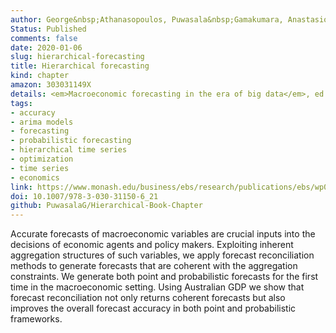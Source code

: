 ```yaml
---
author: George&nbsp;Athanasopoulos, Puwasala&nbsp;Gamakumara, Anastasios&nbsp;Panagiotelis, Rob&nbsp;J&nbsp;Hyndman and Mohamed&nbsp;Affan
Status: Published
comments: false
date: 2020-01-06
slug: hierarchical-forecasting
title: Hierarchical forecasting
kind: chapter
amazon: 303031149X
details: <em>Macroeconomic forecasting in the era of big data</em>, ed. P. Fuleky, Springer, Chapter 21, pp.689-719
tags:
- accuracy
- arima models
- forecasting
- probabilistic forecasting
- hierarchical time series
- optimization
- time series
- economics
link: https://www.monash.edu/business/ebs/research/publications/ebs/wp02-2019.pdf
doi: 10.1007/978-3-030-31150-6_21
github: PuwasalaG/Hierarchical-Book-Chapter
---
```



Accurate forecasts of macroeconomic variables are crucial inputs into the decisions of economic agents and policy makers. Exploiting inherent aggregation structures of such variables, we apply forecast reconciliation methods to generate forecasts that are coherent with the aggregation constraints. We generate both point and probabilistic forecasts for the first time in the macroeconomic setting. Using Australian GDP we show that forecast reconciliation not only returns coherent forecasts but also improves the overall forecast accuracy in both point and probabilistic frameworks.
